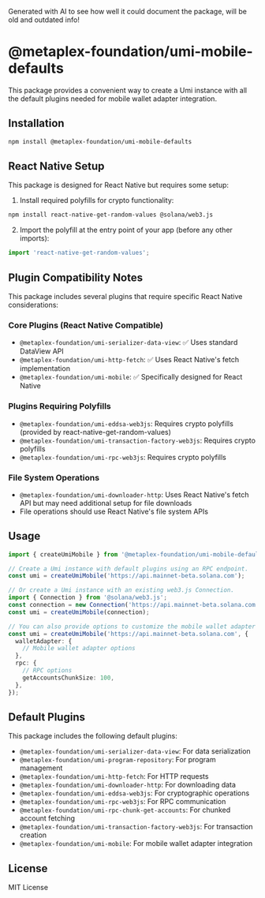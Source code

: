 Generated with AI to see how well it could document the package, will be old and outdated info!

# @metaplex-foundation/umi-mobile-defaults

This package provides a convenient way to create a Umi instance with all the default plugins needed for mobile wallet adapter integration.

## Installation

```sh
npm install @metaplex-foundation/umi-mobile-defaults
```

## React Native Setup

This package is designed for React Native but requires some setup:

1. Install required polyfills for crypto functionality:
```sh
npm install react-native-get-random-values @solana/web3.js
```

2. Import the polyfill at the entry point of your app (before any other imports):
```js
import 'react-native-get-random-values';
```

## Plugin Compatibility Notes

This package includes several plugins that require specific React Native considerations:

### Core Plugins (React Native Compatible)
- `@metaplex-foundation/umi-serializer-data-view`: ✅ Uses standard DataView API
- `@metaplex-foundation/umi-http-fetch`: ✅ Uses React Native's fetch implementation
- `@metaplex-foundation/umi-mobile`: ✅ Specifically designed for React Native

### Plugins Requiring Polyfills
- `@metaplex-foundation/umi-eddsa-web3js`: Requires crypto polyfills (provided by react-native-get-random-values)
- `@metaplex-foundation/umi-transaction-factory-web3js`: Requires crypto polyfills
- `@metaplex-foundation/umi-rpc-web3js`: Requires crypto polyfills

### File System Operations
- `@metaplex-foundation/umi-downloader-http`: Uses React Native's fetch API but may need additional setup for file downloads
- File operations should use React Native's file system APIs

## Usage

```ts
import { createUmiMobile } from '@metaplex-foundation/umi-mobile-defaults';

// Create a Umi instance with default plugins using an RPC endpoint.
const umi = createUmiMobile('https://api.mainnet-beta.solana.com');

// Or create a Umi instance with an existing web3.js Connection.
import { Connection } from '@solana/web3.js';
const connection = new Connection('https://api.mainnet-beta.solana.com');
const umi = createUmiMobile(connection);

// You can also provide options to customize the mobile wallet adapter and RPC settings.
const umi = createUmiMobile('https://api.mainnet-beta.solana.com', {
  walletAdapter: {
    // Mobile wallet adapter options
  },
  rpc: {
    // RPC options
    getAccountsChunkSize: 100,
  },
});
```

## Default Plugins

This package includes the following default plugins:

- `@metaplex-foundation/umi-serializer-data-view`: For data serialization
- `@metaplex-foundation/umi-program-repository`: For program management
- `@metaplex-foundation/umi-http-fetch`: For HTTP requests
- `@metaplex-foundation/umi-downloader-http`: For downloading data
- `@metaplex-foundation/umi-eddsa-web3js`: For cryptographic operations
- `@metaplex-foundation/umi-rpc-web3js`: For RPC communication
- `@metaplex-foundation/umi-rpc-chunk-get-accounts`: For chunked account fetching
- `@metaplex-foundation/umi-transaction-factory-web3js`: For transaction creation
- `@metaplex-foundation/umi-mobile`: For mobile wallet adapter integration

## License

MIT License 